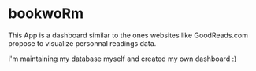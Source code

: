 # bookwoRm

This App is a dashboard similar to the ones websites like GoodReads.com propose to visualize personnal readings data.

I'm maintaining my database myself and created my own dashboard :)
